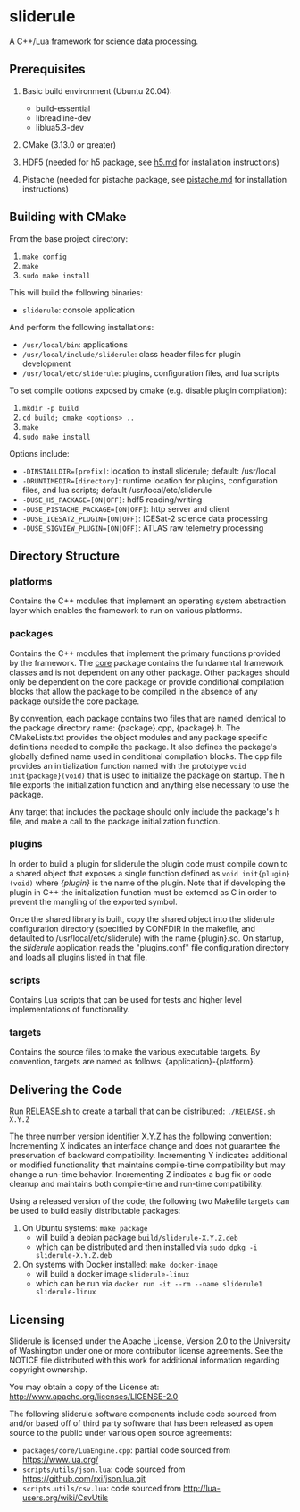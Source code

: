# sliderule

A C++/Lua framework for science data processing.


## Prerequisites

1. Basic build environment (Ubuntu 20.04):
   * build-essential
   * libreadline-dev
   * liblua5.3-dev

2. CMake (3.13.0 or greater)

3. HDF5 (needed for h5 package, see [h5.md](packages/pistahce/h5.md) for installation instructions)

4. Pistache (needed for pistache package, see [pistache.md](packages/pistahce/pistache.md) for installation instructions)


## Building with CMake

From the base project directory:
1. `make config`
2. `make`
3. `sudo make install`

This will build the following binaries:
* `sliderule`: console application

And perform the following installations:
* `/usr/local/bin`: applications
* `/usr/local/include/sliderule`: class header files for plugin development
* `/usr/local/etc/sliderule`: plugins, configuration files, and lua scripts

To set compile options exposed by cmake (e.g. disable plugin compilation):
1.	`mkdir -p build`
2.	`cd build; cmake <options> ..`
3. `make`
4.  `sudo make install`

Options include:
* `-DINSTALLDIR=[prefix]`: location to install sliderule; default: /usr/local
* `-DRUNTIMEDIR=[directory]`: runtime location for plugins, configuration files, and lua scripts; default /usr/local/etc/sliderule
* `-DUSE_H5_PACKAGE=[ON|OFF]`: hdf5 reading/writing
* `-DUSE_PISTACHE_PACKAGE=[ON|OFF]`: http server and client
* `-DUSE_ICESAT2_PLUGIN=[ON|OFF]`: ICESat-2 science data processing
* `-DUSE_SIGVIEW_PLUGIN=[ON|OFF]`: ATLAS raw telemetry processing


## Directory Structure

### platforms

Contains the C++ modules that implement an operating system abstraction layer which enables the framework to run on various platforms.

### packages

Contains the C++ modules that implement the primary functions provided by the framework.  The [core](packages/core/core.md) package contains the fundamental framework classes and is not dependent on any other package.  Other packages should only be dependent on the core package or provide conditional compilation blocks that allow the package to be compiled in the absence of any package outside the core package.

By convention, each package contains two files that are named identical to the package directory name: {package}.cpp, {package}.h.  The CMakeLists.txt provides the object modules and any package specific definitions needed to compile the package.  It also defines the package's globally defined name used in conditional compilation blocks.  The cpp file provides an initialization function named with the prototype `void init{package}(void)` that is used to initialize the package on startup.  The h file exports the initialization function and anything else necessary to use the package.

Any target that includes the package should only include the package's h file, and make a call to the package initialization function.

### plugins

In order to build a plugin for sliderule the plugin code must compile down to a shared object that exposes a single function defined as `void init{plugin}(void)` where _{plugin}_ is the name of the plugin.  Note that if developing the plugin in C++ the initialization function must be externed as C in order to prevent the mangling of the exported symbol.

Once the shared library is built, copy the shared object into the sliderule configuration directory (specified by CONFDIR in the makefile, and defaulted to /usr/local/etc/sliderule) with the name {plugin}.so.  On startup, the _sliderule_ application reads the "plugins.conf" file configuration directory and loads all plugins listed in that file.

### scripts

Contains Lua scripts that can be used for tests and higher level implementations of functionality.

### targets

Contains the source files to make the various executable targets. By convention, targets are named as follows: {application}-{platform}.


## Delivering the Code

Run [RELEASE.sh](RELEASE.sh) to create a tarball that can be distributed: `./RELEASE.sh X.Y.Z`

The three number version identifier X.Y.Z has the following convention: Incrementing X indicates an interface change and does not guarantee the preservation of backward compatibility.  Incrementing Y indicates additional or modified functionality that maintains compile-time compatibility but may change a run-time behavior.  Incrementing Z indicates a bug fix or code cleanup and maintains both compile-time and run-time compatibility.

Using a released version of the code, the following two Makefile targets can be used to build easily distributable packages:
1. On Ubuntu systems: `make package`
   * will build a debian package `build/sliderule-X.Y.Z.deb`
   * which can be distributed and then installed via `sudo dpkg -i sliderule-X.Y.Z.deb`
2. On systems with Docker installed: `make docker-image`
   * will build a docker image `sliderule-linux`
   * which can be run via `docker run -it --rm --name sliderule1 sliderule-linux`


## Licensing

Sliderule is licensed under the Apache License, Version 2.0
to the University of Washington under one or more contributor
license agreements.  See the NOTICE file distributed with this
work for additional information regarding copyright ownership.

You may obtain a copy of the License at: http://www.apache.org/licenses/LICENSE-2.0

The following sliderule software components include code sourced from and/or
based off of third party software that has been released as open source to the
public under various open source agreements:
* `packages/core/LuaEngine.cpp`: partial code sourced from https://www.lua.org/
* `scripts/utils/json.lua`: code sourced from https://github.com/rxi/json.lua.git
* `scripts.utils/csv.lua`: code sourced from http://lua-users.org/wiki/CsvUtils
